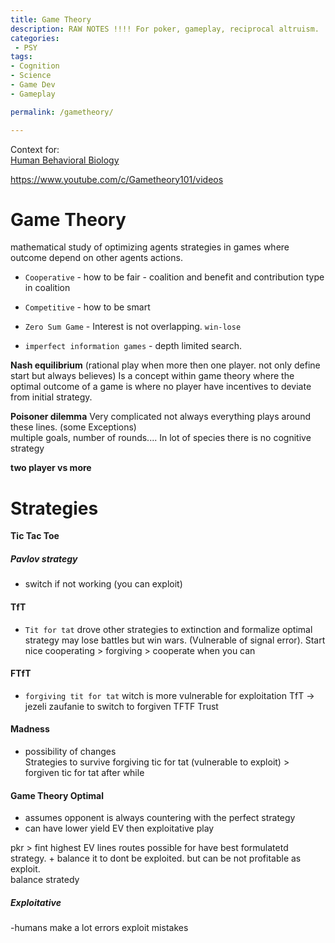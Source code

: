 ```yaml
---
title: Game Theory
description: RAW NOTES !!!! For poker, gameplay, reciprocal altruism.
categories:
 - PSY
tags:
- Cognition
- Science
- Game Dev
- Gameplay

permalink: /gametheory/

---
```


Context for:  
[Human Behavioral Biology](/humbio1/)  



https://www.youtube.com/c/Gametheory101/videos




# Game Theory
mathematical study of optimizing agents strategies in games where outcome depend on other agents actions.
- `Cooperative` - how to be fair - coalition and benefit and contribution type in coalition
- `Competitive` - how to be smart


- `Zero Sum Game` - Interest is not overlapping. `win-lose`
- `imperfect information games` - depth limited search.

**Nash equilibrium**
(rational play when more then one player. not only define start but always believes)
Is a concept within game theory where the optimal outcome of a game is where no player have incentives to deviate from initial strategy.

**Poisoner dilemma**
Very complicated not always everything plays around these lines. (some Exceptions)   
multiple goals, number of rounds....  In lot of species there is no cognitive strategy  


**two player vs more**


# Strategies

**Tic Tac Toe**  

##### Pavlov strategy
 - switch if not working (you can exploit)  
#### TfT
-  `Tit for tat` drove other strategies to extinction and formalize optimal strategy  may lose battles but win wars. (Vulnerable of signal error). Start nice cooperating > forgiving > cooperate when you can   
#### FTfT
- `forgiving tit for tat`  witch is more vulnerable for exploitation TfT -> jezeli zaufanie to switch to forgiven TFTF Trust  
#### Madness
- possibility of changes   
Strategies to survive forgiving tic for tat (vulnerable to exploit) > forgiven tic for tat after while  


#### Game Theory Optimal
- assumes opponent is always countering with the perfect strategy
- can have lower yield EV then exploitative play

pkr > fint highest EV lines routes possible for have best formulatetd strategy. + balance it to dont be exploited.
but can be not profitable as exploit.  
balance stratedy  

##### Exploitative
-humans make a lot errors  exploit mistakes
